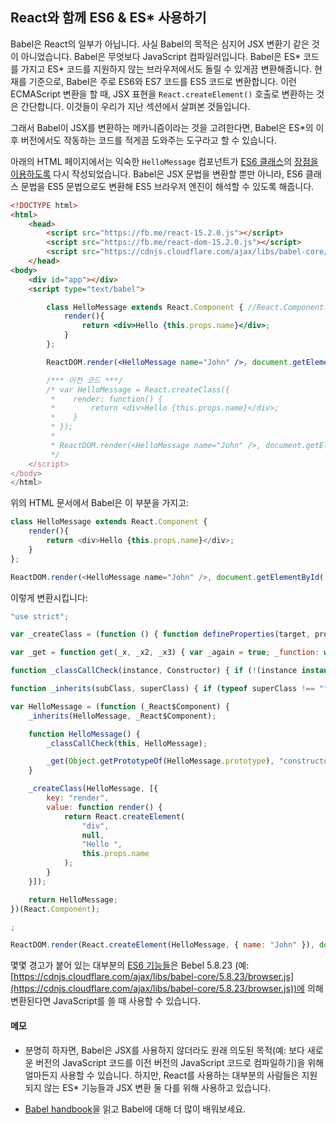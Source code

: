 ## React와 함께 ES6 & ES\* 사용하기

Babel은 React의 일부가 아닙니다. 사실 Babel의 목적은 심지어 JSX 변환기 같은 것이 아니었습니다. Babel은 무엇보다 JavaScript 컴파일러입니다. Babel은 ES\* 코드를 가지고 ES\* 코드를 지원하지 않는 브라우저에서도 돌릴 수 있게끔 변환해줍니다. 현재를 기준으로, Babel은 주로 ES6와 ES7 코드를 ES5 코드로 변환합니다. 이런 ECMAScript 변환을 할 때, JSX 표현을 `React.createElement()` 호출로 변환하는 것은 간단합니다. 이것들이 우리가 지난 섹션에서 살펴본 것들입니다.

그래서 Babel이 JSX를 변환하는 메카니즘이라는 것을 고려한다면, Babel은 ES\*의 이후 버전에서도 작동하는 코드를 적게끔 도와주는 도구라고 할 수 있습니다.

아래의 HTML 페이지에서는 익숙한 `HelloMessage` 컴포넌트가 [ES6 클래스](https://github.com/lukehoban/es6features#classes)의 [장점을 이용하도록](http://babeljs.io/blog/2015/06/07/react-on-es6-plus/) 다시 작성되었습니다. Babel은 JSX 문법을 변환할 뿐만 아니라, ES6 클래스 문법을 ES5 문법으로도 변환해 ES5 브라우저 엔진이 해석할 수 있도록 해줍니다.

```html
<!DOCTYPE html>
<html>
    <head>
        <script src="https://fb.me/react-15.2.0.js"></script>
        <script src="https://fb.me/react-dom-15.2.0.js"></script>
        <script src="https://cdnjs.cloudflare.com/ajax/libs/babel-core/5.8.23/browser.min.js"></script>
    </head>
<body>
    <div id="app"></div>
    <script type="text/babel">

        class HelloMessage extends React.Component { //React.Component가 사용되었다는 점 확인
            render(){
                return <div>Hello {this.props.name}</div>;
            }
        };

        ReactDOM.render(<HelloMessage name="John" />, document.getElementById('app'));

        /*** 이전 코드 ***/
        /* var HelloMessage = React.createClass({
         *    render: function() {
         *        return <div>Hello {this.props.name}</div>;
         *    }
         * });
         *
         * ReactDOM.render(<HelloMessage name="John" />, document.getElementById('app'));
         */
    </script>
</body>
</html>
```

위의 HTML 문서에서 Babel은 이 부분을 가지고:

```javascript
class HelloMessage extends React.Component {
    render(){
        return <div>Hello {this.props.name}</div>;
    }
};

ReactDOM.render(<HelloMessage name="John" />, document.getElementById('app'));
```

이렇게 변환시킵니다:

```javascript
"use strict";

var _createClass = (function () { function defineProperties(target, props) { for (var i = 0; i < props.length; i++) { var descriptor = props[i]; descriptor.enumerable = descriptor.enumerable || false; descriptor.configurable = true; if ("value" in descriptor) descriptor.writable = true; Object.defineProperty(target, descriptor.key, descriptor); } } return function (Constructor, protoProps, staticProps) { if (protoProps) defineProperties(Constructor.prototype, protoProps); if (staticProps) defineProperties(Constructor, staticProps); return Constructor; }; })();

var _get = function get(_x, _x2, _x3) { var _again = true; _function: while (_again) { var object = _x, property = _x2, receiver = _x3; _again = false; if (object === null) object = Function.prototype; var desc = Object.getOwnPropertyDescriptor(object, property); if (desc === undefined) { var parent = Object.getPrototypeOf(object); if (parent === null) { return undefined; } else { _x = parent; _x2 = property; _x3 = receiver; _again = true; desc = parent = undefined; continue _function; } } else if ("value" in desc) { return desc.value; } else { var getter = desc.get; if (getter === undefined) { return undefined; } return getter.call(receiver); } } };

function _classCallCheck(instance, Constructor) { if (!(instance instanceof Constructor)) { throw new TypeError("Cannot call a class as a function"); } }

function _inherits(subClass, superClass) { if (typeof superClass !== "function" && superClass !== null) { throw new TypeError("Super expression must either be null or a function, not " + typeof superClass); } subClass.prototype = Object.create(superClass && superClass.prototype, { constructor: { value: subClass, enumerable: false, writable: true, configurable: true } }); if (superClass) Object.setPrototypeOf ? Object.setPrototypeOf(subClass, superClass) : subClass.__proto__ = superClass; }

var HelloMessage = (function (_React$Component) {
    _inherits(HelloMessage, _React$Component);

    function HelloMessage() {
        _classCallCheck(this, HelloMessage);

        _get(Object.getPrototypeOf(HelloMessage.prototype), "constructor", this).apply(this, arguments);
    }

    _createClass(HelloMessage, [{
        key: "render",
        value: function render() {
            return React.createElement(
                "div",
                null,
                "Hello ",
                this.props.name
            );
        }
    }]);

    return HelloMessage;
})(React.Component);

;

ReactDOM.render(React.createElement(HelloMessage, { name: "John" }), document.getElementById('app'));
```

몇몇 경고가 붙어 있는 대부분의 [ES6 기능들](https://github.com/lukehoban/es6features)은 Bebel 5.8.23 (예: [https://cdnjs.cloudflare.com/ajax/libs/babel-core/5.8.23/browser.js](https://cdnjs.cloudflare.com/ajax/libs/babel-core/5.8.23/browser.js))에 의해 변환된다면 JavaScript를 쓸 때 사용할 수 있습니다. 

#### 메모

* 분명히 하자면, Babel은 JSX를 사용하지 않더라도 원래 의도된 목적(예: 보다 새로운 버전의 JavaScript 코드를 이전 버전의 JavaScript 코드로 컴파일하기)을 위해 얼마든지 사용할 수 있습니다. 하지만, React를 사용하는 대부분의 사람들은 지원되지 않는 ES\* 기능들과 JSX 변환 둘 다를 위해 사용하고 있습니다.

* [Babel handbook](https://github.com/thejameskyle/babel-handbook/blob/master/translations/en/user-handbook.md)을 읽고 Babel에 대해 더 많이 배워보세요.
